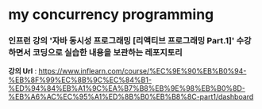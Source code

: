 # my concurrency programming

### 인프런 강의 '자바 동시성 프로그래밍 [리액티브 프로그래밍 Part.1]' 수강하면서 코딩으로 실습한 내용을 보관하는 레포지토리


<b>강의 Url</b> : https://www.inflearn.com/course/%EC%9E%90%EB%B0%94-%EB%8F%99%EC%8B%9C%EC%84%B1-%ED%94%84%EB%A1%9C%EA%B7%B8%EB%9E%98%EB%B0%8D-%EB%A6%AC%EC%95%A1%ED%8B%B0%EB%B8%8C-part1/dashboard
